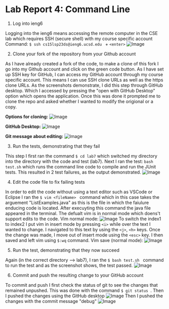 # Lab Report 4: Command Line

1. Log into ieng6

Logging into the ieng6 means accessing the remote computer in the CSE lab which requires SSH (secure shell) with my course specific account
Command: ```$ ssh cs15lsp23ds@ieng6.ucsd.edu ``` + ```<enter>```
![Image](ssh.png)

2. Clone your fork of the repository from your Github account

As I have already created a fork of the code, to make a clone of this fork I go into my Github account and click on the green code button. As I have set up SSH key for GitHub, I can access my GitHub account through my course specific account. This means I can use SSH clone URLs as well as the https clone URLs. 
As the screenshots demonstrate, I did this step through GitHub desktop. Which I accessed by pressing the "open with GitHub Desktop" option which opens the application. Once this was done it prompted me to clone the repo and asked whether I wanted to modify the origional or a copy. 

**Options for cloning:** ![Image](SSHcloneURL.png)

**GitHub Desktop:** ![Image](gitHubDesktop.png)

**Git message about editing:** ![Image](message.png)

3. Run the tests, demonstrating that they fail

This step I first ran the command ```$ cd lab7``` which switched my directory into the directory with the code and test (lab7). Next I ran the test: ```bash test.sh``` which runs the command line code to compile and run the JUnit tests. This resulted in 2 test failures, as the output demonstrated.
![Image](step6.png)

4. Edit the code file to fix failing tests

In order to edit the code without using a text editor such as VSCode or Eclipse I ran the ```$ vim <fileName> ``` command which in this case takes the arguement "ListExamples.java" as this is the file in which the faiulure enducing code is located. After execuyting this command the java file appeared in the terminal. The defualt vim is in normal mode which doens't support edits to the code. 
Vim normal mode: ![Image](vim.png)
To switch the index1 to index2 I put vim in insert mode by pressing ```<i>``` while over the text I wanted to change. I navigated to this text by using the ```<j>```, ```<h>``` keys. Once the change was made, I move out of insert mode using the ```<esc>``` key. I then saved and left vim using ```$:wq``` command. 
Vim save (normal mode): ![Image](vimSave.png)

5. Run the test, demonstrating that they now succeed

Again (in the correct directory --> lab7), I ran the ```$ bash test.sh ``` command to run the test and as the screenshot shows, the test passed.
![Image](testPass.png)

6. Commit and push the resulting change to your GitHub account

To commit and push I first check the status of git to see the changes that remained unpushed. This was done with the command ```$ git status ```. Then I pushed the changes using the GitHub desktop
![Image](gitCommit.png)
Then I pushed the changes with the commit message "debug"
![Image](gitPush.png)
